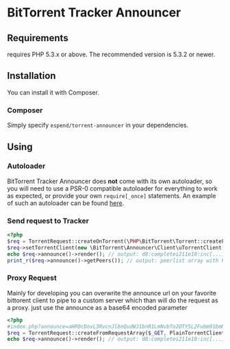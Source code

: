 # BitTorrent Tracker Announcer

## Requirements
requires PHP 5.3.x or above. The recommended version is 5.3.2 or newer.

## Installation
You can install it with Composer.

### Composer
Simply specify `espend/torrent-announcer` in your dependencies.

## Using
### Autoloader

BitTorrent Tracker Announcer does **not** come with its own autoloader, so you will need to use a PSR-0 compatible autoloader for everything to work as expected, or provide your own `require[_once]` statements. An example of such an autoloader can be found [here](https://gist.github.com/1234504).

### Send request to Tracker

```php
<?php
$req = TorrentRequest::createOnTorrent(\PHP\BitTorrent\Torrent::createFromTorrentFile('yout torrent file.torrent'));
$req->setTorrentClient(new \BitTorrent\Announcer\Client\uTorrentClient());
echo $req->announce()->render(); // output: d8:completei211e10:inc[...]
print_r($req->announce()->getPeers()); // output: peerlist array with host/id
```

### Proxy Request
Mainly for developing you can overwrite the announce url on your favorite bittorent client to pipe to a custom server which than will do the request as a proxy. just use the announce as a base64 encoded parameter

```php
<?php
#index.php?announce=aHR0cDovL3RvcnJlbnQudWJ1bnR1LmNvbTo2OTY5L2Fubm91bmNl
$req = TorrentRequest::createFromRequestArray($_GET, PlainTorrentClient::createFromGlobals());
echo $req->announce()->render(); // output: d8:completei211e10:inc[...]
```
